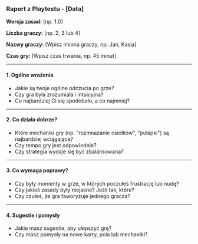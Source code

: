 ### Raport z Playtestu - [Data]

**Wersja zasad:** [np. 1.0]

**Liczba graczy:** [np. 2, 3 lub 4]

**Nazwy graczy:** [Wpisz imiona graczy, np. Jan, Kasia]

**Czas gry:** [Wpisz czas trwania, np. 45 minut]

---

#### **1. Ogólne wrażenia**

* Jakie są twoje ogólne odczucia po grze?
* Czy gra była zrozumiała i intuicyjna?
* Co najbardziej Ci się spodobało, a co najmniej?

---

#### **2. Co działa dobrze?**

* Które mechaniki gry (np. "rozmnażanie osiołków", "pułapki") są najbardziej wciągające?
* Czy tempo gry jest odpowiednie?
* Czy strategia wydaje się być zbalansowana?

---

#### **3. Co wymaga poprawy?**

* Czy były momenty w grze, w których poczułeś frustrację lub nudę?
* Czy jakieś zasady były niejasne? Jeśli tak, które?
* Czy czułeś, że gra faworyzuje jednego gracza?

---

#### **4. Sugestie i pomysły**

* Jakie masz sugestie, aby ulepszyć grę?
* Czy masz pomysły na nowe karty, pola lub mechaniki?
